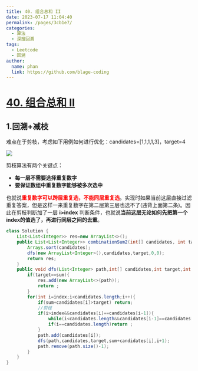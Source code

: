 ```yaml
---
title: 40. 组合总和 II
date: 2023-07-17 11:04:40
permalink: /pages/3cb1e7/
categories:
  - 算法
  - 深搜回溯
tags:
  - Leetcode
  - 回溯
author: 
  name: phan
  link: https://github.com/blage-coding
---
```

# [40. 组合总和 II](https://leetcode.cn/problems/combination-sum-ii/)

## 1.回溯+减枝

难点在于剪枝，考虑如下用例如何进行优化：candidates=[1,1,1,1,3]，target=4

![](https://jsd.cdn.zzko.cn/gh/blage-coding/picx-images-hosting@master/20230717/image.6z3legb7k2o.png)

剪枝算法有两个关键点：

- **每一层不需要选择重复数字**
- **要保证数组中重复数字能够被多次选中**

也就说<font color="red">**重复数字可以跨层重复选，不能同层重复选**</font>。实现时如果当前这层直接过滤重复答案，但是这样一来重复数字在第二层第三层也选不了(违背上面第二条)。因此在剪枝判断加了一层 **i>index** 判断条件，也就说**当前这层无论如何先把第一个index的值选了，再进行同层之间的去重**。

```java
class Solution {
    List<List<Integer>> res=new ArrayList<>();
    public List<List<Integer>> combinationSum2(int[] candidates, int target) {
        Arrays.sort(candidates);
        dfs(new ArrayList<Integer>(),candidates,target,0,0);
        return res;
    }
    public void dfs(List<Integer> path,int[] candidates,int target,int sum,int index){
        if(target==sum){
            res.add(new ArrayList<>(path));
            return ;
        }
        for(int i=index;i<candidates.length;i++){
            if(sum+candidates[i]>target) return;
			//剪枝
            if(i>index&&candidates[i]==candidates[i-1]){
                while(i<candidates.length&&candidates[i-1]==candidates[i])i++;
                if(i==candidates.length)return ;
            }
            path.add(candidates[i]);
            dfs(path,candidates,target,sum+candidates[i],i+1);
            path.remove(path.size()-1);
        }
    }
}
```
